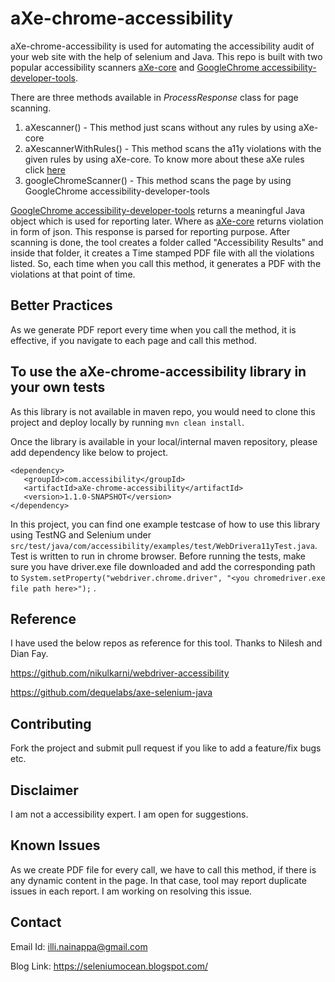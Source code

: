 # aXe-chrome-accessibility #

aXe-chrome-accessibility is used for automating the accessibility audit of your web site with the help of selenium and Java. This repo is built with two popular accessibility scanners [aXe-core][1] and [GoogleChrome accessibility-developer-tools][2]. 

There are three methods available in <i>ProcessResponse</i> class for page scanning. 
1. aXescanner() - This method just scans without any rules by using aXe-core
2. aXescannerWithRules() - This method scans the a11y violations with the given rules by using aXe-core. To know more about these aXe                              rules click [here][3]
3. googleChromeScanner() - This method scans the page by using GoogleChrome accessibility-developer-tools
 
[GoogleChrome accessibility-developer-tools][2] returns a meaningful Java object which is used for reporting later. Where as [aXe-core][1] returns violation in form of json. This response is parsed for reporting purpose. After scanning  is done, the tool creates a folder called "Accessibility Results" and inside that folder, it creates a Time stamped PDF file with all the violations listed. So, each time when you call this method, it generates a PDF with the violations at that point of time.

## Better Practices ##

As we generate PDF report every time when you call the method, it is effective, if you navigate to each page and call this method.

## To use the aXe-chrome-accessibility library in your own tests ##

As this library is not available in maven repo, you would need to clone this project and deploy locally by running `mvn clean install`.

Once the library is available in your local/internal maven repository, please add dependency like below to project.

```
<dependency>
   <groupId>com.accessibility</groupId>
   <artifactId>aXe-chrome-accessibility</artifactId>
   <version>1.1.0-SNAPSHOT</version>
</dependency>
```

In this project, you can find one example testcase of how to use this library using TestNG and Selenium under `src/test/java/com/accessibility/examples/test/WebDrivera11yTest.java`. Test is written to run in chrome browser. Before running the tests, make sure you have driver.exe file downloaded and add the corresponding path to `System.setProperty("webdriver.chrome.driver", "<you chromedriver.exe file path here>");` .  

## Reference ##

I have used the below repos as reference for this tool. Thanks to Nilesh and Dian Fay.

https://github.com/nikulkarni/webdriver-accessibility

https://github.com/dequelabs/axe-selenium-java

## Contributing ##

Fork the project and submit pull request if you like to add a feature/fix bugs etc.
	
## Disclaimer ##

I am not a accessibility expert. I am open for suggestions.

## Known Issues ##
As we create PDF file for every call, we have to call this method, if there is any dynamic content in the page. In that case, tool may report duplicate issues in each report. I am working on resolving this issue.

## Contact ##

Email Id: illi.nainappa@gmail.com

Blog Link: https://seleniumocean.blogspot.com/


[1]: https://github.com/dequelabs/axe-core/tree/master "aXe-core"
[2]: https://github.com/GoogleChrome/accessibility-developer-tools "GoogleChrome accessibility-developer-tools"
[3]: https://dequeuniversity.com/rules/axe/3.1
